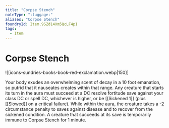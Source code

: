 ```yaml
---
title: "Corpse Stench"
noteType: ":luggage:"
aliases: "Corpse Stench"
foundryId: Item.9SZd14Xm5QcLF4pI
tags:
  - Item
---
```


# Corpse Stench
![[icons-sundries-books-book-red-exclamation.webp|150]]

Your body exudes an overwhelming scent of decay in a 10 foot emanation, so putrid that it nauseates creates within that range. Any creature that starts its turn in the aura must succeed at a DC resolve fortitude save against your class DC or spell DC, whichever is higher, or be [[Sickened 1]] (plus [[Slowed]] on a critical failure). While within the aura, the creature takes a -2 circumstance penalty to saves against disease and to recover from the sickened condition. A creature that succeeds at its save is temporarily immune to Corpse Stench for 1 minute.


